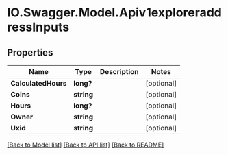 # IO.Swagger.Model.Apiv1exploreraddressInputs
## Properties

Name | Type | Description | Notes
------------ | ------------- | ------------- | -------------
**CalculatedHours** | **long?** |  | [optional] 
**Coins** | **string** |  | [optional] 
**Hours** | **long?** |  | [optional] 
**Owner** | **string** |  | [optional] 
**Uxid** | **string** |  | [optional] 

[[Back to Model list]](../README.md#documentation-for-models) [[Back to API list]](../README.md#documentation-for-api-endpoints) [[Back to README]](../README.md)

